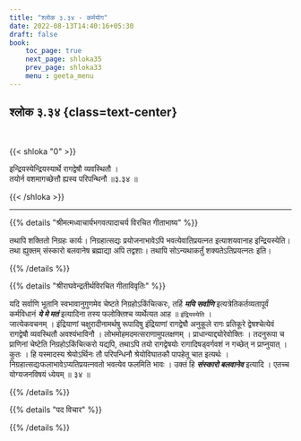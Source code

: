 ```yaml
---
title: "श्लोक ३.३४ - कर्मयोग"
date: 2022-08-13T14:40:16+05:30
draft: false
book:
    toc_page: true
    next_page: shloka35
    prev_page: shloka33
    menu : geeta_menu
---
```




## श्लोक ३.३४ {class=text-center}

<br/>

{{< shloka  "0"  >}}

इन्द्रियस्येन्द्रियस्यार्थे रागद्वेषौ व्यवस्थितौ ।  
तयोर्न वशमागच्छेत्तौ ह्यस्य परिपन्थिनौ ॥३.३४ ॥ 

{{< /shloka >}}

---


{{% details "श्रीमत्मध्वाचार्यभगवत्पादाचर्य विरचित  गीताभाष्य" %}}

तथापि शक्तितो निग्रहः कार्यः। निग्रहात्सद्यः प्रयोजनाभावेऽपि 
भवत्येवातिप्रयत्नत इत्याशयवानाह इन्द्रियस्येति। 
तथा ह्युक्तम् संस्कारो बलवानेष ब्रह्माद्या अपि तद्वशाः। 
तथापि सोऽन्यथाकर्तुं शक्यतेऽतिप्रयत्नतः इति।

{{% /details %}}



{{% details "श्रीराघवेन्द्रतीर्थविरचित गीताविवृतिः" %}}

यदि सर्वाणि भूतानि स्वभावानुगुणमेव चेष्टते निग्रहोऽकिंचित्करः,
तर्हि ***मयि सर्वाणि*** इत्यत्रेतिकर्तव्यतापूर्वं कर्मविधानं 
***ये मे मतं*** इत्यादिना तस्य फलोक्तिश्च व्यर्थेत्यत आह ॥ 
`इंद्रियस्येति` ।  
जात्येकवचनम्‌ । इंद्रियाणां चक्षुरादीनामर्थषु रूपादिषु इंद्रियाणां 
रागद्वेषौ अनुकूले रागः प्रतिकूरे द्वेषश्चेत्येवं रागद्वेषौ व्यवस्थितौ 
अवश्यंभाविनौ । लोभमोहमदमत्सराणामुपलक्षणम्‌ । 
प्राधान्याद्द्योरेवोक्तिः । तदनुरूपा च प्राणिनां चेष्टेति 
निग्रहोऽकिंचित्करो यद्यपि, तथाऽपि तयो रागद्वेषयोः 
रागादिषड्वर्गवशं न गच्छेत्‌ न प्राप्नुयात्‌ ।
कुतः । हि यस्मादस्य श्रेयोऽर्थिनः तौ परिपन्धिनौ 
श्रेयोविघातकौ पापहेतू चात इत्यर्थः । 
निग्रहात्सद्यःफलाभावेऽप्यतिप्रयत्नवतो भवत्येव फलमिति भावः ।
उक्तं हि ***संस्कारो बलवानेव*** इत्यादि । एतच्च योग्यजनविषयं ध्येयम्‌ 
॥ ३४ ॥ 


{{% /details %}}



{{% details "पद विचार" %}}


{{% /details %}}
